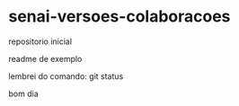 # senai-versoes-colaboracoes
repositorio inicial 

readme de exemplo

lembrei do comando: git status

bom dia

